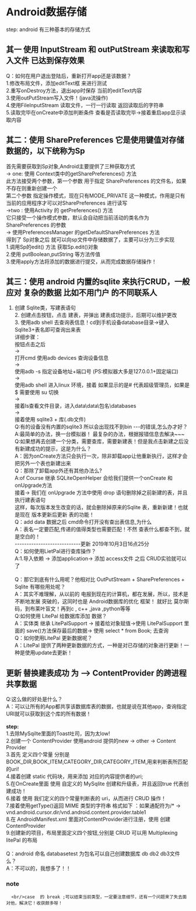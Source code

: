 # Android数据存储
 step: 
    android 有三种基本的存储方式 
## 其一 使用 InputStream 和 outPutStream 来读取和写入文件 已达到保存效果
Q：如何在用户退出登陆后，重新打开app还是该数据？ <br/>
    1.修改布局文件，添加editText框 来进行测试 <br/>
    2.重写onDestroy方法，退出app时保存 当前的editText内容 <br/>
    3.使用outPutStream写入文件！(java流操作) <br/>
    4.使用FileInputStream 读取文件，一行一行读取 返回读取后的字符串 <br/>
    5.读取完毕在onCreate中添加判断条件 查看是否读取完毕->接着重启app显示读取内容 <br/>
## 其二：使用 SharePreferences 它是使用键值对存储数据的，以下统称为Sp
首先需要获取到Sp对象,Android主要提供了三种获取方式 <br/>
       -> one: 使用 Context类中的getSharePreferences() 方法 <br/>
       此方法接受两个参数，第一个参数 用于指定 SharePreferences 的文件名，如果不存在则重新创建一个 <br/>
       第二个参数 指定操作模式，现在只有MODE_PRIVATE 这一种模式，作用是只有当前的应用程序才可以对SharePreferences 进行读写 <br/>
       ->two : 使用Activity 的 getPreferences() 方法 <br/>
       它只接受一个操作模式参数，默认会自动把当前活动的类名作为SharePreferences 的参数 <br/>
       -> 使用PreferencesManager 的getDefaultSharePreferences 方法 <br/>
       得到了 Sp对象之后  就可以向sp文件中存储数据了，主要可以分为三步实现 <br/>
       1.调用Sp的edit() 方法 获取Sp.edit()对象 <br/>
       2.使用 putBoolean,putString 等方法传值 <br/>
       3.使用apply方法将添加的数据进行提交，从而完成数据存储操作！ <br/>
## 其三：使用 android 内置的sqlite 来执行CRUD，一般应对 复杂的数据 比如不用门户 的不同联系人 
1. 创建 Sqlite类，写建表语句 <br/>
        2. 创建点击按钮，点击 建表，并弹出 建表成功提示，后期可以维护更改 <br/>
        3. 使用adb shell 去查询表信息！cd到手机设备database目录->键入Sqlite3+表名即可查询出来表 <br/> 
            详细步骤： <br/>
            按钮点击之后 <br/>
            -> <br/>
            打开cmd 使用adb devices 查询设备信息 <br/>
            -> <br/>
            使用adb -s 指定设备地址+端口号 (PS:模拟器大多是127.0.0.1+固定端口) <br/>
            -> <br/>
            使用adb shell 进入linux 环境，接着 如果显示的是# 代表超级管理员，如果是$ 需要使用 su 切换 <br/>
            -> <br/>
            接着ls查看文件目录，进入data\data\包名\databases <br/>
            -> <br/>
            接着使用 sqlite3 + 库(.db文件) <br/>
            Q:有的设备没有内置的sqlite3 所以会出现找不到bin ---的错误,怎么办才好？ <br/>
            A:最简单的办法，换一台模拟器！ 最复杂的办法，根据报错信息去解决~~~            <br/> 
            Q:如果想再去创建一个分类，需要查库，需要新建表！但是我点击新建之后没有新建成功的提示，这是为什么？ <br/>
            A：因为onCreate方法只会执行一次，除非卸载app让他重新执行，这样才会把另外一个表也新建出来 <br/>
            Q：那除了卸载app外还有其他办法么? <br/>
            A:of Course 继承 SQLiteOpenHelper 会给我们提供一个onCreate 和 onUpgrade方法 <br/>
            接着-> 我们在 onUpgrade 方法中使用 drop 语句删除掉之前新建的表，并且执行建表语句 <br/>
            这样，每次版本发生改变的话，就会删除掉原来的Sqlite 表，重新新建！也就是现在 版本更新后更新 表的功能！ <br/>
            Q：add data 数据之后 cmd命令打开没有查出表信息,为什么 <br/>
            A：表名一定要匹配,传递的值得类型也需要匹配！不然 查表什么都查不到，就是空白的！ <br/>
       ----------------------------更新 2019年10月3日16点25分 <br/>
        Q：如何使用LietPal进行查库操作？ <br/>
        A:1.导入依赖 -> 添加application-> 添加 access文件 之后 CRUD实验就可以了 <br/>       
        Q：那它到底有什么用呢？他相对比 OutPutStream + SharePreferences + Sqlite 有哪些用处呢？ <br/>
        A：其实不难理解，从以前的 电报到现在的计算机，都在发展，所以，技术是不断地发展 突破的，这同时也是 Android数据库的优化 框架！ 就好比 莫尔斯码，到布莱叶盲文！再到c , c++ ,java ,python等等 <br/>
        Q:如何使用 LitePal 给数据库添加 数据？ <br/>
        A：实体类 继承 LitePalSupport -> 接着给对象赋值->使用 LitePalSupport 里面的 save()方法保存最后的数据-> 使用 select * from Book; 去查询 <br/>
        Q：如何使用LitePal 更新数据呢？ <br/>
        A：LitePal 提供了两种更新数据的方式，一种是对已存储的对象进行更新！一种是使用update去更新！ <br/>
       
      
 ## 更新 替换建表成功 为 --> ContentProvider 的跨进程共享数据 
 Q:这么做的好处是什么？<br/>
     A：可以让所有的App都共享该数据库表的数据，也就是说在其他app，查询指定URI就可以获取到这个库的所有数据！<br/>
     <br/>
     <b>step:</b><br/>
        1.去除MySqilte里面的Toast吐司，因为太low!<br/>
        2.创建一个 ContentProvider 使用android 提供的new -> other -> Content Provider <br/>
        3.首先 定义四个常量 分别是 BOOK_DIR,BOOK_ITEM,CATEGORY_DIR,CATEGORY_ITEM,用来判断表所匹配的uri!<br/>
        4.接着创建 static 代码块，用来添加 对应的内容提供者的uri;<br/>
        5.在OnCreate里面 使用 自定义的 MySqlite 创建和升级表，并且返回true 代表创建成功！<br/>
        6.接着 使用 我们定义的四个常量判断表的 uri，从而进行 CRUD 操作！<br/>
        7.接着使用getType()返回 MIME 类型的字符串 格式如下 ：如果通配符为/* -> vnd.android.cursor.dir/vnd.android.content.provider.table1<br/>
        8.在 AndroidManifest.xml 里面对ContentProvider进行注册，使用<privider></provider> 创建 ContentProvider<br/>
        9.创建新的项目，布局里面定义四个按钮,分别是 CRUD 可以用 Multiplexing litePal 的布局<br/>
      <br/> Q：android 命名 databasetest 为包名可以自己创建数据库 db db2 db3文件么？
      <br/> A：不可以的，我想多了！！
### note
      <br/>case  的 break ;可以结束当前类型，一定要注意细节，还有一个问题来了失去面对他，解决它！收获颇多呀！
          